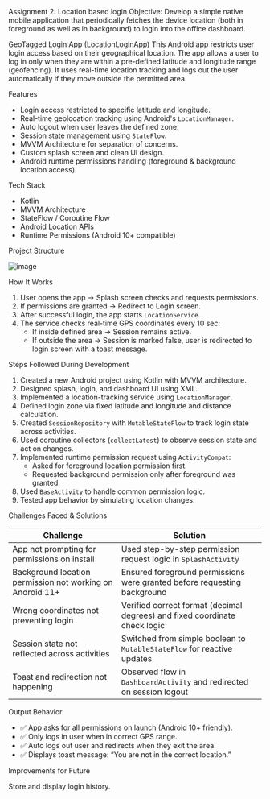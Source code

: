 Assignment 2: Location based login
Objective: Develop a simple native mobile application that periodically fetches the device location (both in foreground as well as in background) to login into the office dashboard.

GeoTagged Login App (LocationLoginApp)
This Android app restricts user login access based on their geographical location. The app allows a user to log in only when they are within a pre-defined latitude and longitude range (geofencing). It uses real-time location tracking and logs out the user automatically if they move outside the permitted area.

Features

- Login access restricted to specific latitude and longitude.
- Real-time geolocation tracking using Android's `LocationManager`.
- Auto logout when user leaves the defined zone.
- Session state management using `StateFlow`.
- MVVM Architecture for separation of concerns.
- Custom splash screen and clean UI design.
- Android runtime permissions handling (foreground & background location access).

Tech Stack

- Kotlin
- MVVM Architecture
- StateFlow / Coroutine Flow
- Android Location APIs
- Runtime Permissions (Android 10+ compatible)

Project Structure

![image](https://github.com/user-attachments/assets/975ad518-f15b-4917-8b58-35d49049cddb)



How It Works

1. User opens the app → Splash screen checks and requests permissions.
2. If permissions are granted → Redirect to Login screen.
3. After successful login, the app starts `LocationService`.
4. The service checks real-time GPS coordinates every 10 sec:
    - If inside defined area → Session remains active.
    - If outside the area → Session is marked false, user is redirected to login screen with a toast message.

Steps Followed During Development

1. Created a new Android project using Kotlin with MVVM architecture.
2. Designed splash, login, and dashboard UI using XML.
3. Implemented a location-tracking service using `LocationManager`.
4. Defined login zone via fixed latitude and longitude and distance calculation.
5. Created `SessionRepository` with `MutableStateFlow` to track login state across activities.
6. Used coroutine collectors (`collectLatest`) to observe session state and act on changes.
7. Implemented runtime permission request using `ActivityCompat`:
    - Asked for foreground location permission first.
    - Requested background permission only after foreground was granted.
8. Used `BaseActivity` to handle common permission logic.
9. Tested app behavior by simulating location changes.


Challenges Faced & Solutions

| Challenge | Solution |
|----------|----------|
| App not prompting for permissions on install | Used step-by-step permission request logic in `SplashActivity` |
| Background location permission not working on Android 11+ | Ensured foreground permissions were granted before requesting background |
| Wrong coordinates not preventing login | Verified correct format (decimal degrees) and fixed coordinate check logic |
| Session state not reflected across activities | Switched from simple boolean to `MutableStateFlow` for reactive updates |
| Toast and redirection not happening | Observed flow in `DashboardActivity` and redirected on session logout |


Output Behavior

- ✅ App asks for all permissions on launch (Android 10+ friendly).
- ✅ Only logs in user when in correct GPS range.
- ✅ Auto logs out user and redirects when they exit the area.
- ✅ Displays toast message: “You are not in the correct location.”


Improvements for Future

Store and display login history.

